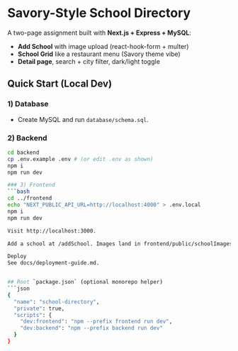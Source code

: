 # Savory-Style School Directory

A two-page assignment built with **Next.js + Express + MySQL**:
- **Add School** with image upload (react-hook-form + multer)
- **School Grid** like a restaurant menu (Savory theme vibe)
- **Detail page**, search + city filter, dark/light toggle

## Quick Start (Local Dev)

### 1) Database
- Create MySQL and run `database/schema.sql`.

### 2) Backend
```bash
cd backend
cp .env.example .env # (or edit .env as shown)
npm i
npm run dev

### 3) Frontend
```bash
cd ../frontend
echo "NEXT_PUBLIC_API_URL=http://localhost:4000" > .env.local
npm i
npm run dev

Visit http://localhost:3000.

Add a school at /addSchool. Images land in frontend/public/schoolImages and appear on the grid.

Deploy
See docs/deployment-guide.md.


## Root `package.json` (optional monorepo helper)
```json
{
  "name": "school-directory",
  "private": true,
  "scripts": {
    "dev:frontend": "npm --prefix frontend run dev",
    "dev:backend": "npm --prefix backend run dev"
  }
}
